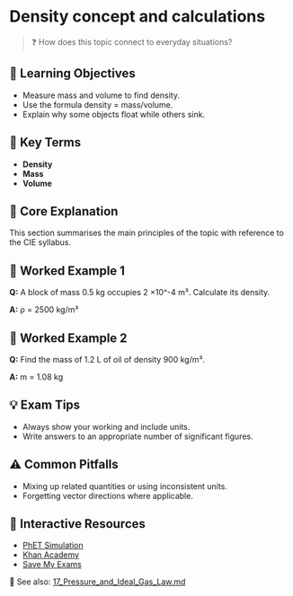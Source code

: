 # Density concept and calculations

> ❓ How does this topic connect to everyday situations?

<!--
Gamma Metadata:
Course: IGCSE Physics Year 10
Topic: Density concept and calculations
-->

## 🎯 Learning Objectives
- Measure mass and volume to find density.
- Use the formula density = mass/volume.
- Explain why some objects float while others sink.

## 🔑 Key Terms
- **Density**
- **Mass**
- **Volume**

## 📘 Core Explanation
This section summarises the main principles of the topic with reference to the CIE syllabus.

## 🧮 Worked Example 1
**Q:** A block of mass 0.5 kg occupies 2 ×10^-4 m³. Calculate its density.

**A:** ρ = 2500 kg/m³

## 🧮 Worked Example 2
**Q:** Find the mass of 1.2 L of oil of density 900 kg/m³.

**A:** m = 1.08 kg

## 💡 Exam Tips
- Always show your working and include units.
- Write answers to an appropriate number of significant figures.

## ⚠️ Common Pitfalls
- Mixing up related quantities or using inconsistent units.
- Forgetting vector directions where applicable.

## 🔗 Interactive Resources
- [PhET Simulation](https://phet.colorado.edu/en/simulation/density)
- [Khan Academy](https://www.khanacademy.org/science/physics)
- [Save My Exams](https://www.savemyexams.co.uk/)

📎 See also: [17_Pressure_and_Ideal_Gas_Law.md](17_Pressure_and_Ideal_Gas_Law.md)

